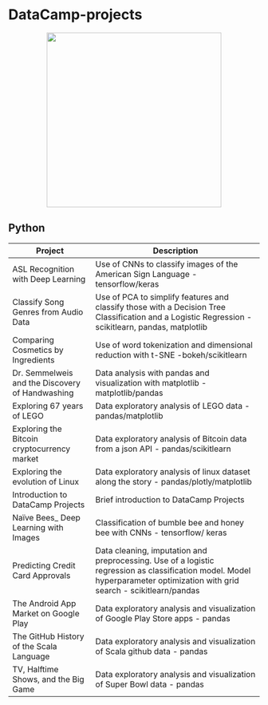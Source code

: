 # DataCamp-projects

<center>
    <img src="https://www.pngkey.com/png/full/265-2652165_download-png-datacamp-logo.png" data-canonical-src="https://www.pngkey.com/png/full/265-2652165_download-png-datacamp-logo.png" width="350" />
</center>


## Python


| Project                                             | Description |
| --------------------------------------------------- | ----------- |
| ASL Recognition with Deep Learning                  | Use of CNNs to classify images of the American Sign Language - tensorflow/keras |
|Classify Song Genres from Audio Data                 | Use of PCA to simplify features and classify those with a Decision Tree Classification and a Logistic Regression - scikitlearn, pandas, matplotlib |
|Comparing Cosmetics by Ingredients                   | Use of word tokenization and dimensional reduction with t-SNE -bokeh/scikitlearn  |
|Dr. Semmelweis and the Discovery of Handwashing      | Data analysis with pandas and visualization with matplotlib - matplotlib/pandas |
|Exploring 67 years of LEGO                           | Data exploratory analysis of LEGO data  - pandas/matplotlib |
|Exploring the Bitcoin cryptocurrency market          | Data exploratory analysis of Bitcoin data from a json API  - pandas/scikitlearn |
|Exploring the evolution of Linux                     | Data exploratory analysis of linux dataset along the story  - pandas/plotly/matplotlib|
|Introduction to DataCamp Projects                    | Brief introduction to DataCamp Projects |
|Naïve Bees_ Deep Learning with Images                | Classification of bumble bee and honey bee with CNNs  - tensorflow/ keras |
|Predicting Credit Card Approvals                     | Data cleaning, imputation and preprocessing. Use of a logistic regression as classification model. Model hyperparameter optimization with grid search - scikitlearn/pandas |
|The Android App Market on Google Play                | Data exploratory analysis and visualization of Google Play Store apps - pandas|
|The GitHub History of the Scala Language             | Data exploratory analysis and visualization of Scala github data - pandas |
|TV, Halftime Shows, and the Big Game                 | Data exploratory analysis and visualization of Super Bowl data - pandas |
